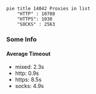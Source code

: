 
```mermaid
pie title 14042 Proxies in list
    "HTTP" : 10708
    "HTTPS": 1030
    "SOCKS" : 2563
```

### Some Info
#### Average Timeout

- mixed: 2.3s
- http: 0.9s
- https: 8.5s
- socks: 4.9s